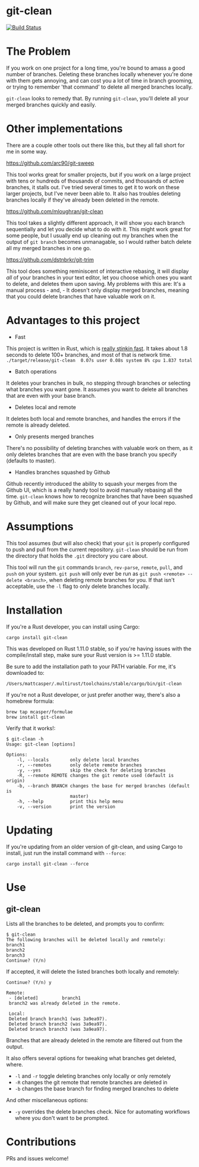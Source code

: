 git-clean
===========
[![Build Status](https://travis-ci.org/mcasper/git-clean.svg?branch=master)](https://travis-ci.org/mcasper/git-clean)
# The Problem
If you work on one project for a long time, you're bound to amass a good number
of branches. Deleting these branches locally whenever you're done with them
gets annoying, and can cost you a lot of time in branch grooming, or trying to
remember 'that command' to delete all merged branches locally.

`git-clean` looks to remedy that. By running `git-clean`, you'll delete all
your merged branches quickly and easily.

# Other implementations
There are a couple other tools out there like this, but they all fall short for
me in some way.

https://github.com/arc90/git-sweep

This tool works great for smaller projects, but if you work on a large project
with tens or hundreds of thousands of commits, and thousands of active
branches, it stalls out. I've tried several times to get it to work on these
larger projects, but I've never been able to. It also has troubles deleting
branches locally if they've already been deleted in the remote.

https://github.com/mloughran/git-clean

This tool takes a slightly different approach, it will show you each branch
sequentially and let you decide what to do with it. This might work great for
some people, but I usually end up cleaning out my branches when the output of
`git branch` becomes unmanagable, so I would rather batch delete all my merged
branches in one go.

https://github.com/dstnbrkr/git-trim

This tool does something reminiscent of interactive rebasing, it will display
*all* of your branches in your text editor, let you choose which ones you want
to delete, and deletes them upon saving.  My problems with this are: It's a
manual process - and, - It doesn't only display merged branches, meaning that
you could delete branches that have valuable work on it.

# Advantages to this project
- Fast

This project is written in Rust, which is [really stinkin
fast](http://benchmarksgame.alioth.debian.org/u64q/rust.html). It takes about
1.8 seconds to delete 100+ branches, and most of that is network time.
`./target/release/git-clean  0.07s user 0.08s system 8% cpu 1.837 total`

- Batch operations

It deletes your branches in bulk, no stepping through branches or selecting
what branches you want gone. It assumes you want to delete all branches that
are even with your base branch.

- Deletes local and remote

It deletes both local and remote branches, and handles the errors if the remote
is already deleted.

- Only presents merged branches

There's no possibility of deleting branches with valuable work on them, as it
only deletes branches that are even with the base branch you specify (defaults
to master).

- Handles branches squashed by Github

Github recently introduced the ability to squash your merges from the Github
UI, which is a really handy tool to avoid manually rebasing all the time.
`git-clean` knows how to recognize branches that have been squashed by Github,
and will make sure they get cleaned out of your local repo.

# Assumptions
This tool assumes (but will also check) that your `git` is properly configured
to push and pull from the current repository. `git-clean` should be run from
the directory that holds the `.git` directory you care about.

This tool will run the `git` commands `branch`, `rev-parse`, `remote`, `pull`,
and `push` on your system. `git push` will only ever be run as `git push
<remote> --delete <branch>`, when deleting remote branches for you. If that
isn't acceptable, use the `-l` flag to only delete branches locally.

# Installation
If you're a Rust developer, you can install using Cargo:
```shell
cargo install git-clean
```
This was developed on Rust 1.11.0 stable, so if you're having issues with the
compile/install step, make sure your Rust version is >= 1.11.0 stable.

Be sure to add the installation path to your PATH variable. For me, it's
downloaded to:
```
/Users/mattcasper/.multirust/toolchains/stable/cargo/bin/git-clean
```

If you're not a Rust developer, or just prefer another way, there's also
a homebrew formula:
```shell
brew tap mcasper/formulae
brew install git-clean
```

Verify that it works!:
```shell
$ git-clean -h
Usage: git-clean [options]

Options:
    -l, --locals        only delete local branches
    -r, --remotes       only delete remote branches
    -y, --yes           skip the check for deleting branches
    -R, --remote REMOTE changes the git remote used (default is origin)
    -b, --branch BRANCH changes the base for merged branches (default is
                        master)
    -h, --help          print this help menu
    -v, --version       print the version
```

# Updating
If you're updating from an older version of git-clean, and using Cargo to
install, just run the install command with `--force`:
```shell
cargo install git-clean --force
```

# Use
## git-clean
Lists all the branches to be deleted, and prompts you to confirm:
```shell
$ git-clean
The following branches will be deleted locally and remotely:
branch1
branch2
branch3
Continue? (Y/n)
```

If accepted, it will delete the listed branches both locally and remotely:
```shell
Continue? (Y/n) y

Remote:
 - [deleted]         branch1
 branch2 was already deleted in the remote.

 Local:
 Deleted branch branch1 (was 3a9ea97).
 Deleted branch branch2 (was 3a9ea97).
 Deleted branch branch3 (was 3a9ea97).
```
Branches that are already deleted in the remote are filtered out from the
output.

It also offers several options for tweaking what branches get deleted, where.

* `-l` and `-r` toggle deleting branches only locally or only remotely
* `-R` changes the git remote that remote branches are deleted in
* `-b` changes the base branch for finding merged branches to delete

And other miscellaneous options:

* `-y` overrides the delete branches check. Nice for automating workflows where
  you don't want to be prompted.

# Contributions
PRs and issues welcome!
